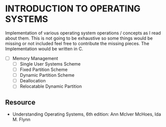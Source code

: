 # INTRODUCTION TO OPERATING SYSTEMS

Implementation of various operating system operations / concepts as I read about them.
This is not going to be exhaustive so some things would be missing or not included
feel free to contribute the missing pieces.
The Implementation would be written in C.

- [ ] Memory Management
    - [ ] Single User Systems Scheme
    - [ ] Fixed Partition Scheme
    - [ ] Dynamic Partition Scheme
    - [ ] Deallocation
    - [ ] Relocatable Dynamic Partition

## Resource
- Understanding Operating Systems, 6th edition: Ann Mclver McHoes, Ida M. Flynn

